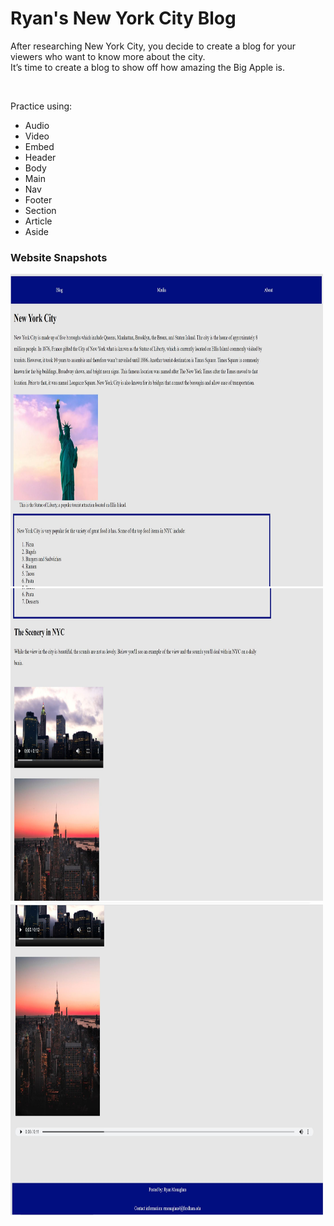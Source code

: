 <h1>Ryan's New York City Blog</h1>
<p>After researching New York City, you decide to create a blog for your viewers who want to know more about the city. <br>
It’s time to create a blog to show off how amazing the Big Apple is.</p><br>


<p>Practice using:
  <ul>
    <li>Audio</li>
    <li>Video</li>
    <li>Embed</li>
    <li>Header</li>
    <li>Body</li>
    <li>Main</li>
    <li>Nav</li>
    <li>Footer</li>
    <li>Section</li>
    <li>Article</li>
    <li>Aside</li>
  </ul>
 </p>
  <h3>Website Snapshots</h3>
    
  <img src="pic1.JPG" alt="" height="500" width="500">
  <img src="pic2.JPG" alt="" height="500" width="500">
  <img src="pic3.JPG" alt="" height="500" width="500">
